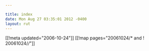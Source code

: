 ```yaml
---

title: index
date: Mon Aug 27 03:35:01 2012 -0400
layout: rut
---
```


[[!meta updated="2006-10-24"]]
[[!map pages="20061024/* and ! 20061024/*/*"]]
